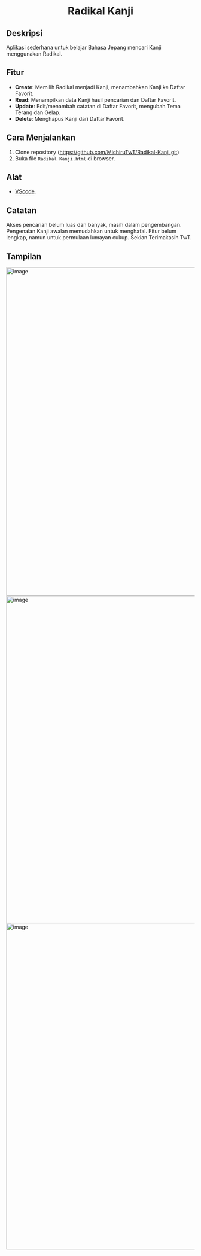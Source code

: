<h1 align="center">Radikal Kanji</h1>

## Deskripsi
Aplikasi sederhana untuk belajar Bahasa Jepang mencari Kanji menggunakan Radikal.

## Fitur
- **Create**: Memilih Radikal menjadi Kanji, menambahkan Kanji ke Daftar Favorit.
- **Read**: Menampilkan data Kanji hasil pencarian dan Daftar Favorit.
- **Update**: Edit/menambah catatan di Daftar Favorit, mengubah Tema Terang dan Gelap.
- **Delete**: Menghapus Kanji dari Daftar Favorit.

## Cara Menjalankan
1. Clone repository (https://github.com/MichiruTwT/Radikal-Kanji.git)
2. Buka file `Radikal Kanji.html` di browser.

## Alat
- [VScode](https://code.visualstudio.com/download).

## Catatan
 Akses pencarian belum luas dan banyak, masih dalam pengembangan. 
 Pengenalan Kanji awalan memudahkan untuk menghafal. 
 Fitur belum lengkap, namun untuk permulaan lumayan cukup.
 Sekian Terimakasih TwT.

## Tampilan
<img width="1919" height="878" alt="image" src="https://github.com/user-attachments/assets/a3a9a512-18f8-4621-b5d9-dae6496c0135" />
<img width="1884" height="875" alt="image" src="https://github.com/user-attachments/assets/9718060e-343b-40e3-96eb-0d6ada278f0b" />
<img width="1894" height="873" alt="image" src="https://github.com/user-attachments/assets/55531afd-1854-4091-96ae-07817181a73b" />
